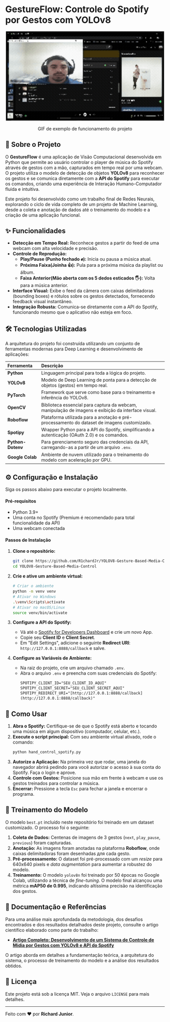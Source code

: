 # GestureFlow: Controle do Spotify por Gestos com YOLOv8

<div align="center">
  <img src="https://github.com/R1chardJr/YOLOV8-Gesture-Based-Media-Control/blob/main/gif_example.gif" width="500">
</div>
<p align="center">
  GIF de exemplo de funcionamento do projeto
</p>

## 📖 Sobre o Projeto

O **GestureFlow** é uma aplicação de Visão Computacional desenvolvida em Python que permite ao usuário controlar o player de música do Spotify através de gestos com a mão, capturados em tempo real por uma webcam. O projeto utiliza o modelo de detecção de objetos **YOLOv8** para reconhecer os gestos e se comunica diretamente com a **API do Spotify** para executar os comandos, criando uma experiência de Interação Humano-Computador fluida e intuitiva.

Este projeto foi desenvolvido como um trabalho final de Redes Neurais, explorando o ciclo de vida completo de um projeto de Machine Learning, desde a coleta e anotação de dados até o treinamento do modelo e a criação de uma aplicação funcional. 

## ✨ Funcionalidades

* **Detecção em Tempo Real:** Reconhece gestos a partir do feed de uma webcam com alta velocidade e precisão.
* **Controle de Reprodução:**
    * **Play/Pause (Punho fechado ✊):** Inicia ou pausa a música atual.
    * **Próxima Faixa(Joinha 👍):** Pula para a próxima música da playlist ou álbum.
    * **Faixa Anterior(Mão aberta com os 5 dedos esticados 🖐):** Volta para a música anterior.
* **Interface Visual:** Exibe o feed da câmera com caixas delimitadoras (bounding boxes) e rótulos sobre os gestos detectados, fornecendo feedback visual instantâneo.
* **Integração Robusta:** Comunica-se diretamente com a API do Spotify, funcionando mesmo que o aplicativo não esteja em foco.

## 🛠️ Tecnologias Utilizadas

A arquitetura do projeto foi construída utilizando um conjunto de ferramentas modernas para Deep Learning e desenvolvimento de aplicações:

| Ferramenta          | Descrição                                                                                             |
| :------------------ | :---------------------------------------------------------------------------------------------------- |
| **Python** | Linguagem principal para toda a lógica do projeto.                                                    |
| **YOLOv8** | Modelo de Deep Learning de ponta para a detecção de objetos (gestos) em tempo real.                   |
| **PyTorch** | Framework que serve como base para o treinamento e inferência do YOLOv8.                              |
| **OpenCV** | Biblioteca essencial para captura da webcam, manipulação de imagens e exibição da interface visual.   |
| **Roboflow** | Plataforma utilizada para a anotação e pré-processamento do dataset de imagens customizado.           |
| **Spotipy** | Wrapper Python para a API do Spotify, simplificando a autenticação (OAuth 2.0) e os comandos.         |
| **Python-Dotenv** | Para gerenciamento seguro das credenciais da API, carregando-as a partir de um arquivo `.env`.        |
| **Google Colab** | Ambiente de nuvem utilizado para o treinamento do modelo com aceleração por GPU.                      |

## ⚙️ Configuração e Instalação

Siga os passos abaixo para executar o projeto localmente.

#### **Pré-requisitos**
* Python 3.9+
* Uma conta no Spotify (Premium é recomendado para total funcionalidade da API)
* Uma webcam conectada

#### **Passos de Instalação**

1.  **Clone o repositório:**
    ```bash
    git clone https://github.com/R1chardJr/YOLOV8-Gesture-Based-Media-Control.git
    cd YOLOV8-Gesture-Based-Media-Control
    ```

2.  **Crie e ative um ambiente virtual:**
    ```bash
    # Criar o ambiente
    python -m venv venv
    # Ativar no Windows
    .\venv\Scripts\activate
    # Ativar no macOS/Linux
    source venv/bin/activate
    ```


3.  **Configure a API do Spotify:**
    * Vá até o [Spotify for Developers Dashboard](https://developer.spotify.com/dashboard) e crie um novo App.
    * Copie seu **Client ID** e **Client Secret**.
    * Em "Edit Settings", adicione o seguinte **Redirect URI**: `http://127.0.0.1:8888/callback` e salve.

4.  **Configure as Variáveis de Ambiente:**
    * Na raiz do projeto, crie um arquivo chamado `.env`.
    * Abra o arquivo `.env` e preencha com suas credenciais do Spotify:
        ```env
        SPOTIPY_CLIENT_ID="SEU_CLIENT_ID_AQUI"
        SPOTIPY_CLIENT_SECRET="SEU_CLIENT_SECRET_AQUI"
        SPOTIPY_REDIRECT_URI="[http://127.0.0.1:8888/callback](http://127.0.0.1:8888/callback)"
        ```

## 🚀 Como Usar

1.  **Abra o Spotify:** Certifique-se de que o Spotify está aberto e tocando uma música em algum dispositivo (computador, celular, etc.).
2.  **Execute o script principal:** Com seu ambiente virtual ativado, rode o comando:
    ```bash
    python hand_control_spotify.py
    ```
3.  **Autorize a Aplicação:** Na primeira vez que rodar, uma janela do navegador abrirá pedindo para você autorizar o acesso à sua conta do Spotify. Faça o login e aprove.
4.  **Controle com Gestos:** Posicione sua mão em frente à webcam e use os gestos treinados para controlar a música.
5.  **Encerrar:** Pressione a tecla `Esc` para fechar a janela e encerrar o programa.

## 🧠 Treinamento do Modelo

O modelo `best.pt` incluído neste repositório foi treinado em um dataset customizado. O processo foi o seguinte:
1.  **Coleta de Dados:** Centenas de imagens de 3 gestos (`next`, `play_pause`, `previous`) foram capturadas.
2.  **Anotação:** As imagens foram anotadas na plataforma **Roboflow**, onde caixas delimitadoras foram desenhadas для cada gesto.
3.  **Pré-processamento:** O dataset foi pré-processado com um *resize* para 640x640 pixels e *data augmentation* para aumentar a robustez do modelo.
4.  **Treinamento:** O modelo `yolov8n` foi treinado por 50 épocas no Google Colab, utilizando a técnica de *fine-tuning*. O modelo final alcançou uma métrica **mAP50 de 0.995**, indicando altíssima precisão na identificação dos gestos.

## 📄 Documentação e Referências

Para uma análise mais aprofundada da metodologia, dos desafios encontrados e dos resultados detalhados deste projeto, consulte o artigo científico elaborado como parte do trabalho:

* **[Artigo Completo: Desenvolvimento de um Sistema de Controle de Mídia por Gestos com YOLOv8 e API do Spotify](https://github.com/R1chardJr/YOLOV8-Gesture-Based-Media-Control/blob/main/Artigo_ProjetoFinal_Redes_Neurais_Richard.pdf)**

O artigo aborda em detalhes a fundamentação teórica, a arquitetura do sistema, o processo de treinamento do modelo e a análise dos resultados obtidos.

## 📄 Licença

Este projeto está sob a licença MIT. Veja o arquivo `LICENSE` para mais detalhes.

---
Feito com ❤️ por **Richard Junior**.
